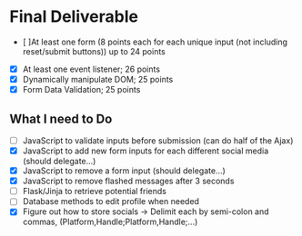 # Final Deliverable
- [ ]At least one form (8 points each for each unique input (not including reset/submit buttons)) up to 24 points
- [x] At least one event listener; 26 points
- [x] Dynamically manipulate DOM; 25 points
- [x] Form Data Validation; 25 points

## What I need to Do
- [ ] JavaScript to validate inputs before submission (can do half of the Ajax)
- [x] JavaScript to add new form inputs for each different social media (should delegate...)
- [x] JavaScript to remove a form input (should delegate...)
- [x] JavaScript to remove flashed messages after 3 seconds
- [ ] Flask/Jinja to retrieve potential friends
- [ ] Database methods to edit profile when needed
- [x] Figure out how to store socials -> Delimit each by semi-colon and commas, (Platform,Handle;Platform,Handle;...)
